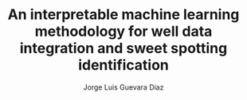 ---
paperId: 11
author: Jorge Luis Guevara Diaz
publicationauthor: Guevara Diaz, J. L.
title: An interpretable machine learning methodology for well data integration and sweet spotting identification
pdf: --
poster: Poster_Jorge_Guevara
alt: --
type: Poster
topic: General Machine Learning
link: http://localhost:4000/papers/icml/2019/pdf/Poster_Jorge_Guevara.pdf
conference: icml
year: 2019
tags: icml-2019-ab
location: California, USA
---